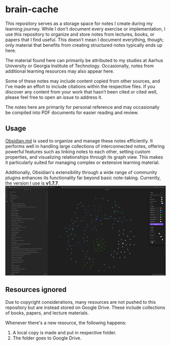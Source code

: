 # brain-cache

This repository serves as a storage space for notes I create during my learning journey. While I don't document every exercise or implementation, I use this repository to organize and store notes from lectures, books, or papers that I find useful. This doesn’t mean I document everything, though; only material that benefits from creating structured notes typically ends up here.

The material found here can primarily be attributed to my studies at Aarhus University or Georgia Institute of Technology. Occasionally, notes from additional learning resources may also appear here.

Some of these notes may include content copied from other sources, and I’ve made an effort to include citations within the respective files. If you discover any content from your work that hasn’t been cited or cited well, please feel free to open an issue to address it.

The notes here are primarily for personal reference and may occasionally be compiled into PDF documents for easier reading and review.

## Usage

[Obsidian.md](https://github.com/obsidianmd) is used to organize and manage these notes efficiently. It performs well in handling large collections of interconnected notes, offering powerful features such as linking notes to each other, setting custom properties, and visualizing relationships through its graph view. This makes it particularly suited for managing complex or extensive learning material.

Additionally, Obsidian's extensibility through a wide range of community plugins enhances its functionality far beyond basic note-taking. Currently, the version I use is **v1.7.7**.  
![](img/obsidian-graph.png)


## Resources ignored

Due to copyright considerations, many resources are not pushed to this repository but are instead stored on Google Drive. These include collections of books, papers, and lecture materials.

Whenever there's a new resource, the following happens:

1. A local copy is made and put in respective folder.
2. The folder goes to Google Drive.
